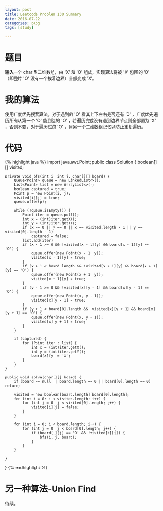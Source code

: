 ```yaml
---
layout: post
title: Leetcode Problem 130 Summary
date: 2016-07-22
categories: blog
tags: [study]

---
```


# 题目

**输入**一个 char 型二维数组，由 'X' 和 'O' 组成，实现算法将被 'X' 包围的 'O' （即整片 'O' 没有一个挨着边界）全部变成 'X'。

# 我的算法

使用广度优先搜索算法，对于遇到的 'O' 看其上下左右是否还有 'O' ，广度优先遍历所有从第一个 'O' 能到达的 'O' ，若遍历完成没有遇到边界节点则全部置为 'X' ，否则不变，对于遍历过的 'O' ，用另一个二维数组记忆以防止重复遍历。

# 代码

{% highlight java %}
import java.awt.Point;
public class Solution {
    boolean[][] visited;
    
    private void bfs(int i, int j, char[][] board) {
        Queue<Point> queue = new LinkedList<>();
        List<Point> list = new ArrayList<>();
        boolean captured = true;
        Point p = new Point(i, j);
        visited[i][j] = true;
        queue.offer(p);
        
        while (!queue.isEmpty()) {
            Point iter = queue.poll();
            int x = (int)iter.getX();
            int y = (int)iter.getY();
            if (x == 0 || y == 0 || x == visited.length - 1 || y == visited[0].length - 1)
                captured = false;
            list.add(iter);
            if (x - 1 >= 0 && !visited[x - 1][y] && board[x - 1][y] == 'O') {
                queue.offer(new Point(x - 1, y));
                visited[x - 1][y] = true;
            }
            if (x + 1 < board.length && !visited[x + 1][y] && board[x + 1][y] == 'O') {
                queue.offer(new Point(x + 1, y));
                visited[x + 1][y] = true;
            }
            if (y - 1 >= 0 && !visited[x][y - 1] && board[x][y - 1] == 'O') {
                queue.offer(new Point(x, y - 1));
                visited[x][y - 1] = true;
            }
            if (y + 1 < board[0].length && !visited[x][y + 1] && board[x][y + 1] == 'O') {
                queue.offer(new Point(x, y + 1));
                visited[x][y + 1] = true;
            }
        }
        
        if (captured) {
            for (Point iter : list) {
                int x = (int)iter.getX();
                int y = (int)iter.getY();
                board[x][y] = 'X';
            }
        }
    }
    
    public void solve(char[][] board) {
        if (board == null || board.length == 0 || board[0].length == 0) return;
        
        visited = new boolean[board.length][board[0].length];
        for (int i = 0; i < visited.length; i++) {
            for (int j = 0; j < visited[0].length; j++) {
                visited[i][j] = false;
            }
        }
        
        for (int i = 0; i < board.length; i++) {
            for (int j = 0; j < board[0].length; j++) {
                if (board[i][j] == 'O' && !visited[i][j]) {
                    bfs(i, j, board);
                }
            }
        }
                
    }
}
{% endhighlight %}

# 另一种算法-Union Find

待续。